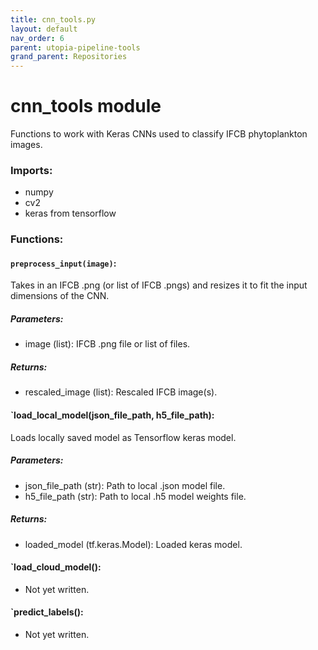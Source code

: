 ```yaml
---
title: cnn_tools.py
layout: default
nav_order: 6
parent: utopia-pipeline-tools
grand_parent: Repositories
---
```


# cnn_tools module

Functions to work with Keras CNNs used to classify IFCB phytoplankton images.

### Imports:  
- numpy
- cv2
- keras from tensorflow

### Functions:

#### `preprocess_input(image)`:
Takes in an IFCB .png (or list of IFCB .pngs) and resizes it to fit the 
input dimensions of the CNN.

##### Parameters:
- image (list): IFCB .png file or list of files.

##### Returns:
- rescaled_image (list): Rescaled IFCB image(s).

#### `load_local_model(json_file_path, h5_file_path):
Loads locally saved model as Tensorflow keras model.

##### Parameters:
- json_file_path (str): Path to local .json model file.
- h5_file_path (str): Path to local .h5 model weights file.

##### Returns:
- loaded_model (tf.keras.Model): Loaded keras model.

#### `load_cloud_model():
- Not yet written.

#### `predict_labels():
- Not yet written.